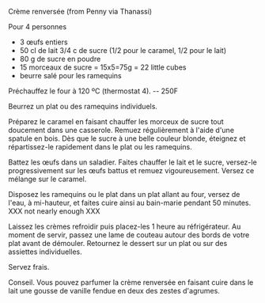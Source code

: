 Crème renversée (from Penny via Thanassi)

Pour 4 personnes

* 3 œufs entiers
* 50 cl de lait
3/4 c de sucre (1/2 pour le caramel, 1/2 pour le lait)
* 80 g de sucre en poudre
* 15 morceaux de sucre = 15x5=75g = 22 little cubes 
* beurre salé pour les ramequins


Préchauffez le four à 120 ºC (thermostat 4). -- 250F

Beurrez un plat ou des ramequins individuels.

Préparez le caramel en faisant chauffer les morceux de sucre tout
doucement dans une casserole. Remuez régulièrement à l'aide d'une
spatule en bois. Dès que le sucre à une belle couleur blonde, éteignez
et répartissez-le rapidement dans le plat ou les ramequins.

Battez les œufs dans un saladier.  Faites chauffer le lait et le
sucre, versez-le progressivement sur les œufs battus et remuez
vigoureusement. Versez ce mélange sur le caramel.

Disposez les ramequins ou le plat dans un plat allant au four, versez
de l'eau, à mi-hauteur, et faites cuire ainsi au bain-marie pendant 50
minutes. XXX not nearly enough XXX

Laissez les crèmes refroidir puis placez-les 1 heure au réfrigérateur.
Au moment de servir, passez une lame de couteau autour des bords de
votre plat avant de démouler. Retournez le dessert sur un plat ou sur
des assiettes individuelles.

Servez frais.

Conseil. Vous pouvez parfumer la crème renversée en faisant cuire dans
le lait une gousse de vanille fendue en deux des zestes d'agrumes.
